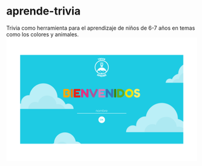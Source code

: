 # aprende-trivia
Trivia como herramienta para el aprendizaje de niños de 6-7 años en temas como los colores y animales.
![](trivia_kids-01.png)
